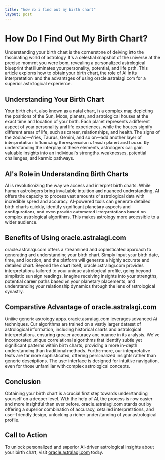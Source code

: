 ```yaml
---
title: "how do i find out my birth chart"
layout: post
---
```


# How Do I Find Out My Birth Chart?

Understanding your birth chart is the cornerstone of delving into the fascinating world of astrology.  It's a celestial snapshot of the universe at the precise moment you were born, revealing a personalized astrological blueprint that illuminates your personality, potential, and life path. This article explores how to obtain your birth chart, the role of AI in its interpretation, and the advantages of using oracle.astralagi.com for a superior astrological experience.

## Understanding Your Birth Chart

Your birth chart, also known as a natal chart, is a complex map depicting the positions of the Sun, Moon, planets, and astrological houses at the exact time and location of your birth.  Each planet represents a different aspect of your personality and life experiences, while the houses signify different areas of life, such as career, relationships, and health.  The signs of the zodiac—Aries, Taurus, Gemini, and so on—add another layer of interpretation, influencing the expression of each planet and house.  By understanding the interplay of these elements, astrologers can gain valuable insights into an individual's strengths, weaknesses, potential challenges, and karmic pathways.


## AI's Role in Understanding Birth Charts

AI is revolutionizing the way we access and interpret birth charts.  While human astrologers bring invaluable intuition and nuanced understanding, AI offers the capacity to process vast amounts of astrological data with incredible speed and accuracy.  AI-powered tools can generate detailed birth charts quickly, identify significant planetary aspects and configurations, and even provide automated interpretations based on complex astrological algorithms. This makes astrology more accessible to a wider audience.

## Benefits of Using oracle.astralagi.com

oracle.astralagi.com offers a streamlined and sophisticated approach to generating and understanding your birth chart.  Simply input your birth date, time, and location, and the platform will generate a highly accurate and detailed chart.  Beyond the chart itself, oracle.astralagi.com provides interpretations tailored to your unique astrological profile, going beyond simplistic sun sign readings.  Imagine receiving insights into your strengths, potential career paths based on your planetary placements, and understanding your relationship dynamics through the lens of astrological synastry.


## Comparative Advantage of oracle.astralagi.com

Unlike generic astrology apps, oracle.astralagi.com leverages advanced AI techniques.  Our algorithms are trained on a vastly larger dataset of astrological information, including historical charts and astrological interpretations, ensuring greater accuracy and nuance in its analysis.  We've incorporated unique correlational algorithms that identify subtle yet significant patterns within birth charts, providing a more in-depth understanding than traditional methods.  Furthermore, our interpretative texts are far more sophisticated, offering personalized insights rather than generic descriptions.  The user interface is designed for intuitive navigation, even for those unfamiliar with complex astrological concepts.


## Conclusion

Obtaining your birth chart is a crucial first step towards understanding yourself on a deeper level.  With the help of AI, the process is now easier and more insightful than ever before.  oracle.astralagi.com stands out by offering a superior combination of accuracy, detailed interpretations, and user-friendly design, unlocking a richer understanding of your astrological profile.


## Call to Action

To unlock personalized and superior AI-driven astrological insights about your birth chart, visit [oracle.astralagi.com](https://oracle.astralagi.com) today.